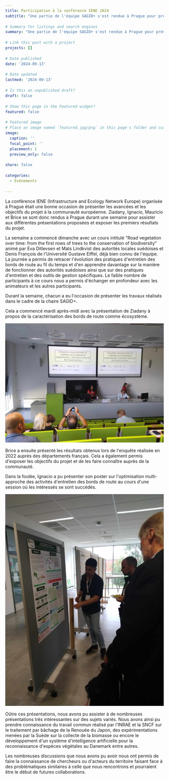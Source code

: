 ```yaml
---
title: Participation à la conférence IENE 2024 
subtitle: "Une partie de l'équipe SAGID+ s'est rendue à Prague pour présenter les travaux à la communauté européenne."

# Summary for listings and search engines
summary: "Une partie de l'équipe SAGID+ s'est rendue à Prague pour présenter les travaux à la communauté européenne."

# Link this post with a project
projects: []

# Date published
date: '2024-09-13'

# Date updated
lastmod: '2024-09-13'

# Is this an unpublished draft?
draft: false

# Show this page in the Featured widget?
featured: false

# Featured image
# Place an image named `featured.jpg/png` in this page's folder and customize its options here.
image:
  caption: ''
  focal_point: ''
  placement: 1
  preview_only: false

share: false

categories:
  - Événements

---
```


La conférence IENE (Infrastructure and Ecology Network Europe) organisée à Prague était une bonne occasion de présenter les avancées et les objectifs du projet à la communauté européenne. Ziadany, Ignacio, Mauricio et Brice se sont donc rendus à Prague durant une semaine pour assister aux différentes présentations proposées et exposer les premiers résultats du projet.

La semaine a commencé dimanche avec un cours intitulé "Road vegetation over time: from the first rows of trees to the conservation of biodiversity" animé par Eva Ditlevsen et Mats Lindkvist des autorités locales suédoises et Denis François de l'Université Gustave Eiffel, déjà bien connu de l'équipe. La journée a permis de retracer l'évolution des pratiques d'entretien des bords de route au fil du temps et d'en apprendre davantage sur la manière de fonctionner des autorités suédoises ainsi que sur des pratiques d'entretien et des outils de gestion spécifiques. Le faible nombre de participants à ce cours nous a permis d'échanger en profondeur avec les animateurs et les autres participants.

Durant la semaine, chacun a eu l'occasion de présenter les travaux réalisés dans le cadre de la chaire SAGID+.

Cela a commencé mardi après-midi avec la présentation de Ziadany à propos de la caractérisation des bords de route comme écosystème. 

![Ziadany](ziadany.jpg)

Brice a ensuite présenté les résultats obtenus lors de l'enquête réalisée en 2022 auprès des départements français. Cela a également permis d'exposer les objectifs du projet et de les faire connaître auprès de la communauté.

Dans la foulée, Ignacio a pu présenter son poster sur l'optimisation multi-approche des activités d'entretien des bords de route au cours d'une session où les intéressés se sont succédés.

![Ignacio](ignacio.jpg)

Oûtre ces présentations, nous avons pu assister à de nombreuses présentations très intéressantes sur des sujets variés. Nous avons ainsi pu prendre connaissance du travail commun réalisé par l'INRAE et la SNCF sur le traitement par bâchage de la Renouée du Japon, des expérimentations menées par la Suède sur la collecte de la biomasse ou encore le développement d'un système d'intelligence artificielle pour la reconnaissance d'espèces végétales au Danemark entre autres.

Les nombreuses discussions que nous avons pu avoir nous ont permis de faire la connaissance de chercheurs ou d'acteurs du territoire faisant face à des problématiques similaires à celle que nous rencontrons et pourraient être le début de futures collaborations.



